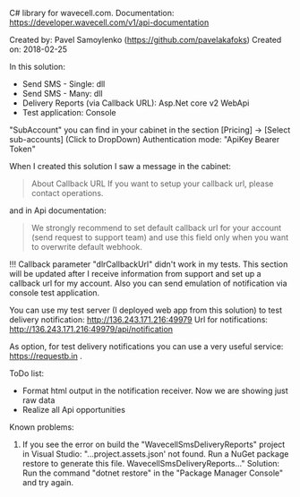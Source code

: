 C# library for wavecell.com.
Documentation: https://developer.wavecell.com/v1/api-documentation

 Created by: Pavel Samoylenko (https://github.com/pavelakafoks) 
 Created on: 2018-02-25


In this solution:
 - Send SMS - Single: dll
 - Send SMS - Many: dll
 - Delivery Reports (via Callback URL): Asp.Net core v2 WebApi
 - Test application: Console


"SubAccount" you can find in your cabinet in the section [Pricing] -> [Select sub-accounts] (Click to DropDown)
Authentication mode: "ApiKey Bearer Token"


When I created this solution I saw a message in the cabinet:
> About Callback URL
> If you want to setup your callback url, please contact operations.

and in Api documentation:
> We strongly recommend to set default callback url for your account (send request to support team) and use this field only when you want to overwrite default webhook.

!!! Callback parameter "dlrCallbackUrl" didn't work in my tests. This section will be updated after I receive information from support and set up a callback url for my account.
Also you can send emulation of notification via console test application.


You can use my test server (I deployed web app from this solution) to test delivery notification: http://136.243.171.216:49979
Url for notifications: http://136.243.171.216:49979/api/notification

As option, for test delivery notifications you can use a very useful service: https://requestb.in .



ToDo list:
 - Format html output in the notification receiver. Now we are showing just raw data
 - Realize all Api opportunities

Known problems:
1) If you see the error on build the "WavecellSmsDeliveryReports" project in Visual Studio:
"...project.assets.json' not found. Run a NuGet package restore to generate this file. WavecellSmsDeliveryReports..."
Solution: Run the command "dotnet restore" in the "Package Manager Console" and try again.